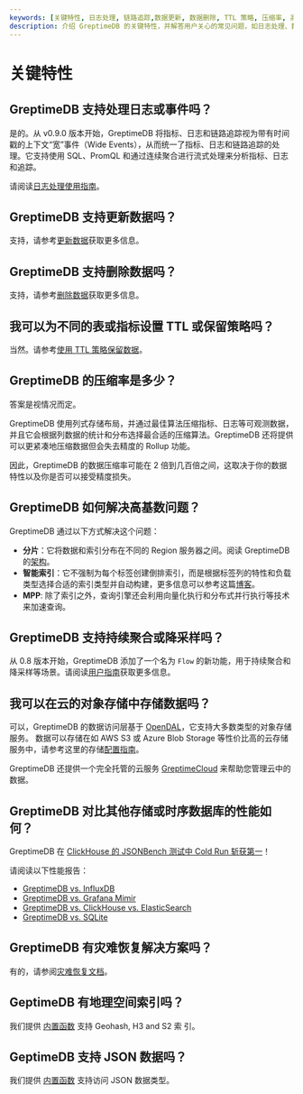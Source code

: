```yaml
---
keywords: [关键特性, 日志处理, 链路追踪,数据更新, 数据删除, TTL 策略, 压缩率, 高基数问题, 持续聚合, 云存储, 性能对比, 灾难恢复, 地理空间索引, JSON 数据,时序数据库特性,可观测数据库特性]
description: 介绍 GreptimeDB 的关键特性，并解答用户关心的常见问题，如日志处理、数据更新和删除、TTL 策略等。
---
```


# 关键特性

## GreptimeDB 支持处理日志或事件吗？

是的。从 v0.9.0 版本开始，GreptimeDB 将指标、日志和链路追踪视为带有时间戳的上下文“宽”事件（Wide Events），从而统一了指标、日志和链路追踪的处理。它支持使用 SQL、PromQL 和通过连续聚合进行流式处理来分析指标、日志和追踪。

请阅读[日志处理使用指南](/user-guide/logs/overview.md)。

## GreptimeDB 支持更新数据吗？

支持，请参考[更新数据](/user-guide/manage-data/overview.md#更新数据)获取更多信息。

## GreptimeDB 支持删除数据吗？

支持，请参考[删除数据](/user-guide/ingest-data/overview.md#删除数据)获取更多信息。

## 我可以为不同的表或指标设置 TTL 或保留策略吗？

当然。请参考[使用 TTL 策略保留数据](/user-guide/manage-data/overview.md#使用-ttl-策略保留数据)。

## GreptimeDB 的压缩率是多少？

答案是视情况而定。

GreptimeDB 使用列式存储布局，并通过最佳算法压缩指标、日志等可观测数据，并且它会根据列数据的统计和分布选择最合适的压缩算法。GreptimeDB 还将提供可以更紧凑地压缩数据但会失去精度的 Rollup 功能。

因此，GreptimeDB 的数据压缩率可能在 2 倍到几百倍之间，这取决于你的数据特性以及你是否可以接受精度损失。

## GreptimeDB 如何解决高基数问题？

GreptimeDB 通过以下方式解决这个问题：

- **分片**：它将数据和索引分布在不同的 Region 服务器之间。阅读 GreptimeDB 的[架构](./architecture.md)。
- **智能索引**：它不强制为每个标签创建倒排索引，而是根据标签列的特性和负载类型选择合适的索引类型并自动构建，更多信息可以参考这篇[博客](https://greptime.com/blogs/2022-12-21-storage-engine-design#smart-indexing)。
- **MPP**: 除了索引之外，查询引擎还会利用向量化执行和分布式并行执行等技术来加速查询。

## GreptimeDB 支持持续聚合或降采样吗？

从 0.8 版本开始，GreptimeDB 添加了一个名为 `Flow` 的新功能，用于持续聚合和降采样等场景。请阅读[用户指南](/user-guide/flow-computation/overview.md)获取更多信息。

## 我可以在云的对象存储中存储数据吗？

可以，GreptimeDB 的数据访问层基于 [OpenDAL](https://github.com/apache/incubator-opendal)，它支持大多数类型的对象存储服务。
数据可以存储在如 AWS S3 或 Azure Blob Storage 等性价比高的云存储服务中，请参考这里的存储[配置指南](/user-guide/deployments-administration/configuration.md#storage-options)。

GreptimeDB 还提供一个完全托管的云服务 [GreptimeCloud](https://greptime.cn/product/cloud) 来帮助您管理云中的数据。

## GreptimeDB 对比其他存储或时序数据库的性能如何？

GreptimeDB 在 [ClickHouse 的 JSONBench 测试中 Cold Run 斩获第一](https://greptime.cn/blogs/2025-03-18-json-benchmark-greptimedb)！

请阅读以下性能报告：

* [GreptimeDB vs. InfluxDB](https://greptime.cn/blogs/2024-08-08-report)
* [GreptimeDB vs. Grafana Mimir](https://greptime.cn/blogs/2024-08-01-grafana)
* [GreptimeDB vs. ClickHouse vs. ElasticSearch](https://greptime.cn/blogs/2025-03-07-greptimedb-log-benchmark)
* [GreptimeDB vs. SQLite](https://greptime.cn/blogs/2024-08-30-sqlite)

## GreptimeDB 有灾难恢复解决方案吗？

有的，请参阅[灾难恢复文档](/user-guide/deployments-administration/disaster-recovery/overview.md)。

## GeptimeDB 有地理空间索引吗？

我们提供 [内置函数](/reference/sql/functions/geo.md) 支持 Geohash, H3 and S2 索
引。


## GeptimeDB 支持 JSON 数据吗？

我们提供 [内置函数](/reference/sql/functions/overview.md#json-functions) 支持访问 JSON 数据类型。
